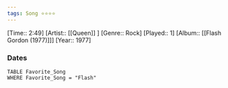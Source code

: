 ```yaml
---
tags: Song ⭐⭐⭐⭐ 
---
```

[Time:: 2:49]
[Artist:: [[Queen]] ]
[Genre:: Rock]
[Played:: 1]
[Album:: [[Flash Gordon (1977)]]]
[Year:: 1977]
### Dates
````dataview
TABLE Favorite_Song
WHERE Favorite_Song = "Flash"
````